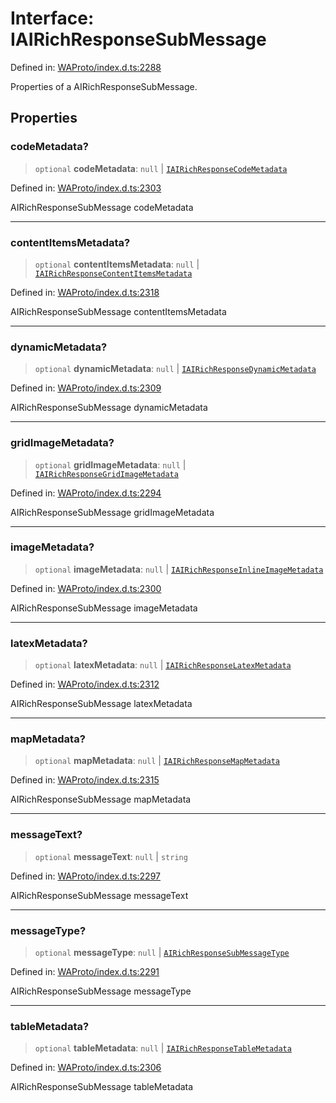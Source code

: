 # Interface: IAIRichResponseSubMessage

Defined in: [WAProto/index.d.ts:2288](https://github.com/Fokusdotid/Baileys/blob/3533fb5d5a1e97f0cc8384505a121b389a346518/WAProto/index.d.ts#L2288)

Properties of a AIRichResponseSubMessage.

## Properties

### codeMetadata?

> `optional` **codeMetadata**: `null` \| [`IAIRichResponseCodeMetadata`](IAIRichResponseCodeMetadata.md)

Defined in: [WAProto/index.d.ts:2303](https://github.com/Fokusdotid/Baileys/blob/3533fb5d5a1e97f0cc8384505a121b389a346518/WAProto/index.d.ts#L2303)

AIRichResponseSubMessage codeMetadata

***

### contentItemsMetadata?

> `optional` **contentItemsMetadata**: `null` \| [`IAIRichResponseContentItemsMetadata`](IAIRichResponseContentItemsMetadata.md)

Defined in: [WAProto/index.d.ts:2318](https://github.com/Fokusdotid/Baileys/blob/3533fb5d5a1e97f0cc8384505a121b389a346518/WAProto/index.d.ts#L2318)

AIRichResponseSubMessage contentItemsMetadata

***

### dynamicMetadata?

> `optional` **dynamicMetadata**: `null` \| [`IAIRichResponseDynamicMetadata`](IAIRichResponseDynamicMetadata.md)

Defined in: [WAProto/index.d.ts:2309](https://github.com/Fokusdotid/Baileys/blob/3533fb5d5a1e97f0cc8384505a121b389a346518/WAProto/index.d.ts#L2309)

AIRichResponseSubMessage dynamicMetadata

***

### gridImageMetadata?

> `optional` **gridImageMetadata**: `null` \| [`IAIRichResponseGridImageMetadata`](IAIRichResponseGridImageMetadata.md)

Defined in: [WAProto/index.d.ts:2294](https://github.com/Fokusdotid/Baileys/blob/3533fb5d5a1e97f0cc8384505a121b389a346518/WAProto/index.d.ts#L2294)

AIRichResponseSubMessage gridImageMetadata

***

### imageMetadata?

> `optional` **imageMetadata**: `null` \| [`IAIRichResponseInlineImageMetadata`](IAIRichResponseInlineImageMetadata.md)

Defined in: [WAProto/index.d.ts:2300](https://github.com/Fokusdotid/Baileys/blob/3533fb5d5a1e97f0cc8384505a121b389a346518/WAProto/index.d.ts#L2300)

AIRichResponseSubMessage imageMetadata

***

### latexMetadata?

> `optional` **latexMetadata**: `null` \| [`IAIRichResponseLatexMetadata`](IAIRichResponseLatexMetadata.md)

Defined in: [WAProto/index.d.ts:2312](https://github.com/Fokusdotid/Baileys/blob/3533fb5d5a1e97f0cc8384505a121b389a346518/WAProto/index.d.ts#L2312)

AIRichResponseSubMessage latexMetadata

***

### mapMetadata?

> `optional` **mapMetadata**: `null` \| [`IAIRichResponseMapMetadata`](IAIRichResponseMapMetadata.md)

Defined in: [WAProto/index.d.ts:2315](https://github.com/Fokusdotid/Baileys/blob/3533fb5d5a1e97f0cc8384505a121b389a346518/WAProto/index.d.ts#L2315)

AIRichResponseSubMessage mapMetadata

***

### messageText?

> `optional` **messageText**: `null` \| `string`

Defined in: [WAProto/index.d.ts:2297](https://github.com/Fokusdotid/Baileys/blob/3533fb5d5a1e97f0cc8384505a121b389a346518/WAProto/index.d.ts#L2297)

AIRichResponseSubMessage messageText

***

### messageType?

> `optional` **messageType**: `null` \| [`AIRichResponseSubMessageType`](../enumerations/AIRichResponseSubMessageType.md)

Defined in: [WAProto/index.d.ts:2291](https://github.com/Fokusdotid/Baileys/blob/3533fb5d5a1e97f0cc8384505a121b389a346518/WAProto/index.d.ts#L2291)

AIRichResponseSubMessage messageType

***

### tableMetadata?

> `optional` **tableMetadata**: `null` \| [`IAIRichResponseTableMetadata`](IAIRichResponseTableMetadata.md)

Defined in: [WAProto/index.d.ts:2306](https://github.com/Fokusdotid/Baileys/blob/3533fb5d5a1e97f0cc8384505a121b389a346518/WAProto/index.d.ts#L2306)

AIRichResponseSubMessage tableMetadata
